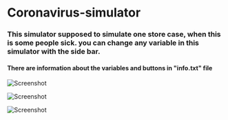 # Coronavirus-simulator
### This simulator supposed to simulate one store case, when this is some people sick. you can change any variable in this simulator with the side bar.

#### There are information about the variables and buttons in "info.txt" file

![Screenshot](Images/Screenshot/Shot1.png)

![Screenshot](Images/Screenshot/Shot2.png)

![Screenshot](Images/Screenshot/Shot3.png)

